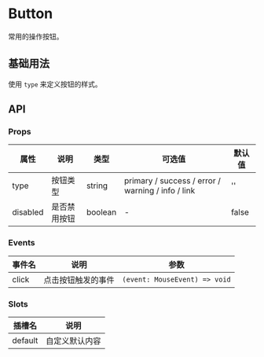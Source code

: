 # Button

常用的操作按钮。

## 基础用法

使用 `type` 来定义按钮的样式。

## API

### Props

| 属性              | 说明                             | 类型 | 可选值           | 默认值        |
| ----------------- | -------------------------------- | --------------- | ------ | ------ |
| type            | 按钮类型           | string   | primary / success / error / warning / info / link        | '' |
| disabled | 是否禁用按钮 | boolean | - | false    |

### Events

| 事件名 | 说明               | 参数                          |
| ------ | ------------------ | ----------------------------- |
| click  | 点击按钮触发的事件 | `(event: MouseEvent) => void` |

### Slots

| 插槽名  | 说明           |
| ------- | -------------- |
| default | 自定义默认内容 |

